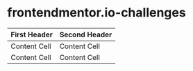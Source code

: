 # frontendmentor.io-challenges


| First Header  | Second Header |
| ------------- | ------------- |
| Content Cell  | Content Cell  |
| Content Cell  | Content Cell  |
